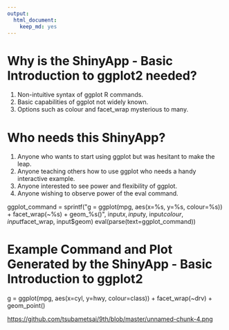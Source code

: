 ```yaml
---
output: 
  html_document: 
    keep_md: yes
---
```

Why is the ShinyApp - Basic Introduction to ggplot2 needed?
======

1. Non-intuitive syntax of ggplot R commands.
2. Basic capabilities of ggplot not widely known.
3. Options such as colour and facet_wrap mysterious to many.

Who needs this ShinyApp?
=====================
1. Anyone who wants to start using ggplot but was hesitant to make the leap.
2. Anyone teaching others how to use ggplot who needs a handy interactive example.
3. Anyone interested to see power and flexibility of ggplot.
4. Anyone wishing to observe power of the eval command.

ggplot_command = sprintf("g = ggplot(mpg, aes(x=%s, y=%s, colour=%s)) + facet_wrap(~%s) + geom_%s()",
input$x, input$y, input$colour, input$facet_wrap, input$geom)
eval(parse(text=ggplot_command))

Example Command and Plot Generated by the ShinyApp - Basic Introduction to ggplot2
=================

g = ggplot(mpg, aes(x=cyl, y=hwy, colour=class)) + facet_wrap(~drv) + geom_point()

https://github.com/tsubametsai/9th/blob/master/unnamed-chunk-4.png
